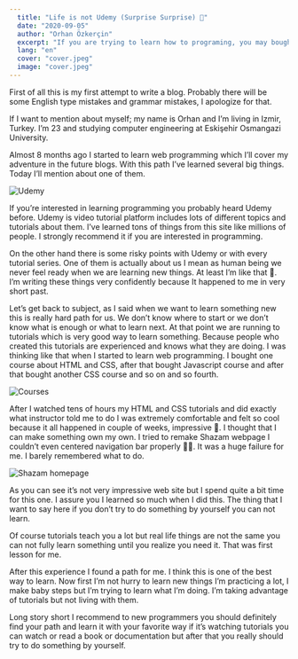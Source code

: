 ```yaml
---
  title: "Life is not Udemy (Surprise Surprise) 🤯"
  date: "2020-09-05"
  author: "Orhan Özkerçin"
  excerpt: "If you are trying to learn how to programing, you may bought a course on Udemy. But problem is are you buying another one before finish first one"
  lang: "en"
  cover: "cover.jpeg"
  image: "cover.jpeg"
---
```


First of all this is my first attempt to write a blog. Probably there will be some English type mistakes and grammar mistakes, I apologize for that.

If I want to mention about myself; my name is Orhan and I’m living in Izmir, Turkey. I’m 23 and studying computer engineering at Eskişehir Osmangazi University.

Almost 8 months ago I started to learn web programming which I’ll cover my adventure in the future blogs. With this path I’ve learned several big things. Today I’ll mention about one of them.

![Udemy](cover.webp)

If you’re interested in learning programming you probably heard Udemy before. Udemy is video tutorial platform includes lots of different topics and tutorials about them. I’ve learned tons of things from this site like millions of people. I strongly recommend it if you are interested in programming.

On the other hand there is some risky points with Udemy or with every tutorial series. One of them is actually about us I mean as human being we never feel ready when we are learning new things. At least I’m like that 🤠. I’m writing these things very confidently because It happened to me in very short past.

Let’s get back to subject, as I said when we want to learn something new this is really hard path for us. We don’t know where to start or we don’t know what is enough or what to learn next. At that point we are running to tutorials which is very good way to learn something. Because people who created this tutorials are experienced and knows what they are doing. I was thinking like that when I started to learn web programming. I bought one course about HTML and CSS, after that bought Javascript course and after that bought another CSS course and so on and so fourth.

![Courses](courses.webp)

After I watched tens of hours my HTML and CSS tutorials and did exactly what instructor told me to do I was extremely comfortable and felt so cool because it all happened in couple of weeks, impressive 🚀. I thought that I can make something own my own. I tried to remake Shazam webpage I couldn’t even centered navigation bar properly 🤦‍♂️. It was a huge failure for me. I barely remembered what to do.

![Shazam homepage](shazam.webp "This is the last version of my Shazam project. Delightful 😋")

As you can see it’s not very impressive web site but I spend quite a bit time for this one. I assure you I learned so much when I did this. The thing that I want to say here if you don’t try to do something by yourself you can not learn.

Of course tutorials teach you a lot but real life things are not the same you can not fully learn something until you realize you need it. That was first lesson for me.

After this experience I found a path for me. I think this is one of the best way to learn. Now first I’m not hurry to learn new things I’m practicing a lot, I make baby steps but I’m trying to learn what I’m doing. I’m taking advantage of tutorials but not living with them.

Long story short I recommend to new programmers you should definitely find your path and learn it with your favorite way if it’s watching tutorials you can watch or read a book or documentation but after that you really should try to do something by yourself.
